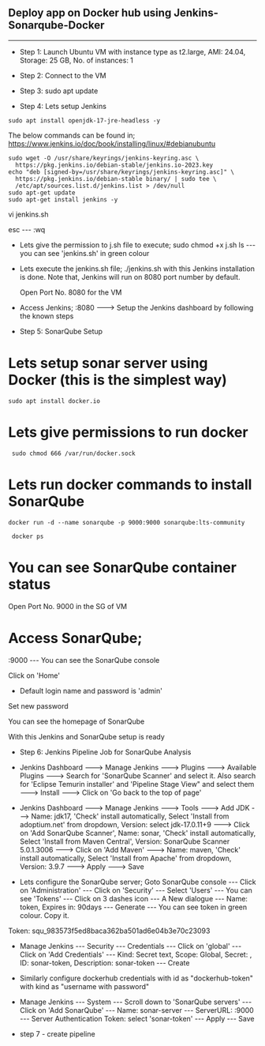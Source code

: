## Deploy app on Docker hub using Jenkins-Sonarqube-Docker 
---------------------------------------------------------------------------------------------------
- Step 1: Launch Ubuntu VM with instance type as t2.large, AMI: 24.04, Storage: 25 GB, No. of instances: 1

- Step 2: Connect to the VM

- Step 3: sudo apt update

- Step 4: Lets setup Jenkins
```
sudo apt install openjdk-17-jre-headless -y
```
The below commands can be found in; https://www.jenkins.io/doc/book/installing/linux/#debianubuntu

```
sudo wget -O /usr/share/keyrings/jenkins-keyring.asc \
  https://pkg.jenkins.io/debian-stable/jenkins.io-2023.key
echo "deb [signed-by=/usr/share/keyrings/jenkins-keyring.asc]" \
  https://pkg.jenkins.io/debian-stable binary/ | sudo tee \
  /etc/apt/sources.list.d/jenkins.list > /dev/null
sudo apt-get update
sudo apt-get install jenkins -y
```

vi jenkins.sh
<Paste the above commands>

esc --- :wq

- Lets give the permission to j.sh file to execute; sudo chmod +x j.sh
   ls --- you can see 'jenkins.sh' in green colour

- Lets execute the jenkins.sh file; ./jenkins.sh
   with this Jenkins installation is done.
  Note that, Jenkins will run on 8080 port number by default.

   Open Port No. 8080 for the VM

- Access Jenkins; <publicip>:8080 ---> Setup the Jenkins dashboard by following the known steps

 
- Step 5: SonarQube Setup
# Lets setup sonar server using Docker (this is the simplest way)
```
sudo apt install docker.io
```

# Lets give permissions to run docker
```
 sudo chmod 666 /var/run/docker.sock
```
# Lets run docker commands to install SonarQube
```
docker run -d --name sonarqube -p 9000:9000 sonarqube:lts-community
```
```
 docker ps
```
# You can see SonarQube container status

 Open Port No. 9000 in the SG of VM

# Access SonarQube;
<publicip>:9000 --- You can see the SonarQube console

Click on 'Home'

- Default login name and password is 'admin'

Set new password

You can see the homepage of SonarQube 

With this Jenkins and SonarQube setup is ready

- Step 6: Jenkins Pipeline Job for SonarQube Analysis

- Jenkins Dashboard ---> Manage Jenkins ---> Plugins ---> Available Plugins ---> Search for 'SonarQube Scanner' and select it. Also search for 'Eclipse Temurin installer' and 'Pipeline Stage View" and select them ---> Install ---> Click on 'Go back to the top of page'

- Jenkins Dashboard ---> Manage Jenkins ---> Tools ---> Add JDK ---> Name: jdk17, 'Check' install automatically, Select 'Install from adoptium.net' from dropdown, Version: select jdk-17.0.11+9 ---> Click on 'Add SonarQube Scanner', Name: sonar, 'Check' install automatically, Select 'Install from Maven Central', Version: SonarQube Scanner 5.0.1.3006 ---> Click on 'Add Maven' ---> Name:  maven,  'Check' install automatically, Select 'Install from Apache' from dropdown, Version: 3.9.7 ---> Apply ---> Save

- Lets configure the SonarQube server;
Goto SonarQube console --- Click on 'Administration' --- Click on 'Security' --- Select 'Users' --- You can see 'Tokens' --- Click on 3 dashes icon --- A New dialogue --- Name: token, Expires in: 90days --- Generate --- You can see token in green colour. Copy it. 

Token: squ_983573f5ed8baca362ba501ad6e04b3e70c23093

- Manage Jenkins --- Security --- Credentials --- Click on 'global' --- Click on 'Add Credentials' --- Kind: Secret text, Scope: Global, Secret: <Paste the token copied from SonarQube console>, ID: sonar-token, Description: sonar-token --- Create

- Similarly configure dockerhub credentials with id as "dockerhub-token" with kind as "username with password"

- Manage Jenkins --- System --- Scroll down to 'SonarQube servers' --- Click on 'Add SonarQube' --- Name: sonar-server --- ServerURL:   <PublicIPofSQinstalledVM>:9000 --- Server Authentication Token: select 'sonar-token' --- Apply --- Save

- step 7 - create pipeline
